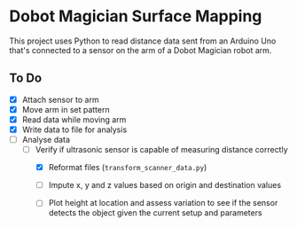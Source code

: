 # Dobot Magician Surface Mapping
This project uses Python to read distance data sent from an Arduino Uno that's connected to a sensor on the arm of a Dobot Magician robot arm.

## To Do

- [x] Attach sensor to arm
- [x] Move arm in set pattern
- [x] Read data while moving arm
- [x] Write data to file for analysis
- [ ] Analyse data
  - [ ] Verify if ultrasonic sensor is capable of measuring distance correctly
    - [x] Reformat files (`transform_scanner_data.py`) 
    - [ ] Impute x, y and z values based on origin and destination values
    - [ ] Plot height at location and assess variation to see if the sensor detects the object given the current setup and parameters

